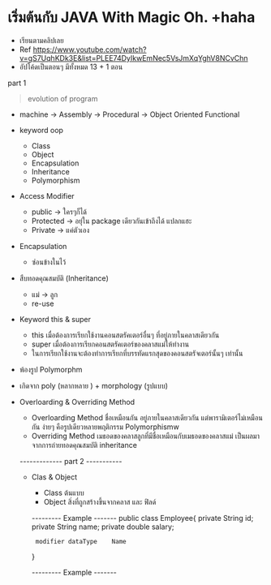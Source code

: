 # เริ่มต้นกับ JAVA With Magic Oh. +haha
* เรียนตามคลิปเลย 
* Ref https://www.youtube.com/watch?v=gS7UqhKDk3E&list=PLEE74DyIkwEmNec5VsJmXqYghV8NCvChn
* อัปโค้ดเป็นตอนๆ มีทั้งหมด 13 + 1 ตอน 

  
part 1
 > evolution of program 
 *
    machine -> Assembly -> Procedural -> Object Oriented Functional 

* keyword oop  
  * Class 
  * Object 
  * Encapsulation
  * Inheritance
  * Polymorphism
* Access Modifier
  * public 
   -> ใครๆก็ได้
  * Protected 
   -> อยุ่ใน package         เดียวกันเข้าถึงได้        แปลกแฮะ 
  * Private 
   -> แค่ตัวเอง
* Encapsulation 
  * ซ่อนข้างในไว้ 

* สืบทอดคุณสมบัติ (Inheritance)
  * แม่ -> ลูก 
  * re-use 

* Keyword this & super 
  * this เมื่อต้องการเรียกใช้งานคอนสตรัคเตอร์อื่นๆ ที่อยู่ภายในคลาสเดียวกัน 
   * super เมื่อต้องการเรียกคอนสตรัคเตอร์ของคลาสแม่ให้ทำงาน
   * ในการเรียกใช้งานจะต้องทำการเรียกที่บรรทัดแรกสุดของคอนสตรัจเตอร์นั้นๆ เท่านั้น 
* พ้องรูป Polymorphm
 * เกิดจาก poly  (หลากหลาย ) + morphology (รูปแบบ)

* Overloarding & Overriding Method 
  * Overloarding Method ชื่อเหมือนกัน อยู่ภายในคลาสเดียวกัน แต่พารามิเตอร์ไม่เหมือนกัน ง่ายๆ คือรูปเดียวหลายพฤติกรรม Polymorphismw
  * Overriding Method เมธอดของคลาสลูกที่มีชื่อเหมือนกับเมธอดของคลาสแม่ เป็นผลมาจากการถ่ายทอดคุณสมบัติ inheritance 

  ------------- part 2 -----------
  * Clas & Object 
    * Class ต้นแบบ 
    * Object สิ่งที่ถูกสร้างขึ้นจากคลาส และ ฟิลด์
    

     --------- Example -------
     public class Employee{
         private  String    id;
         private  String    name;
         private  double    salary;


         modifier dataType    Name
     }
     
     --------- Example -------